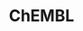 ---
layout: default
bigquery: https://console.cloud.google.com/bigquery?p=patents-public-data&d=ebi_chembl&page=dataset
citation: '"The ChEMBL database in 2017." Anna Gaulton, Anne Hersey, Michał Nowotka,
  A Patrícia Bento, Jon Chambers, David Mendez, Prudence Mutowo, Francis Atkinson,
  Louisa J Bellis, Elena Cibrián-Uhalte, Mark Davies, Nathan Dedman, Anneli Karlsson,
  María Paula Magariños, John P Overington, George Papadatos, Ines Smit, Andrew R
  Leach Nucleic acids Research (2017) 45 (Database Issue), D945-D954'
contributors: European Bioinformatics Institute
cost: None
description: ChEMBL Data is a manually curated database of small molecules used in
  drug discovery, including information about existing patented drugs.
documentation: 'schema: https://www.ebi.ac.uk/chembl/db_schema


  '
last_edit: Mon, 04 Apr 2022 19:07:30 GMT
location: https://console.cloud.google.com/marketplace/product/google_patents_public_datasets/chembl
maintained_by: EMBL-EBI, an outstation of European Molecular Biology Laboratory
related_publications: '

  ChEMBL: towards direct deposition of bioassay data.


  Mendez D, Gaulton A, Bento AP, Chambers J, De Veij M, Félix E, Magariños MP, Mosquera
  JF, Mutowo P, Nowotka M, Gordillo-Marañón M, Hunter F, Junco L, Mugumbate G, Rodriguez-Lopez
  M, Atkinson F, Bosc N, Radoux CJ, Segura-Cabrera A, Hersey A, Leach AR.


  — Nucleic Acids Res. 2019; 47(D1):D930-D940. doi: 10.1093/nar/gky1075

  '
schema_fields: '[''standard_text_value'', ''full_molformula'', ''innovator_company'',
  ''bao_id'', ''cell_name'', ''targrel_id'', ''acd_most_bpka'', ''alogp'', ''domain_id'',
  ''substrate_record_id'', ''predbind_id'', ''level2_description'', ''ddd_admr'',
  ''patent_expire_date'', ''hba'', ''cidx'', ''active_ingredient'', ''previous_company'',
  ''assay_type'', ''parent_molregno'', ''sequence_md5sum'', ''type'', ''accession'',
  ''cx_logd'', ''res_stem_id'', ''l8'', ''hba_lipinski'', ''prod_pat_id'', ''parent_type'',
  ''published_value'', ''normal_range_max'', ''cell_id'', ''withdrawn_flag'', ''data_validity_comment'',
  ''assay_tax_id'', ''parent_go_id'', ''mol_frac_id'', ''confidence_score'', ''black_box_warning'',
  ''research_stem'', ''l3'', ''domain_type'', ''drug_record_id'', ''standard_inchi_key'',
  ''updated_on'', ''caloha_id'', ''issue'', ''efo_id'', ''prediction_method'', ''trade_name'',
  ''tbl'', ''warning_description'', ''polymer_flag'', ''syn_type'', ''assay_subcellular_fraction'',
  ''alert_set_id'', ''pathway_key'', ''who_extra'', ''uo_units'', ''cell_description'',
  ''result_flag'', ''tax_id'', ''relationship'', ''atc_code'', ''standard_flag'',
  ''who_name'', ''title'', ''confidence'', ''chembl_id'', ''bei'', ''indref_id'',
  ''job_id'', ''activity_count'', ''mc_target_accession'', ''protclasssyn_id'', ''acd_most_apka'',
  ''db_version'', ''homologue'', ''qed_weighted'', ''action_type'', ''doc_id'', ''alert_id'',
  ''src_compound_id'', ''cell_source_tax_id'', ''mechanism_comment'', ''full_mwt'',
  ''variant_id'', ''chebi_par_id'', ''go_id'', ''active_molregno'', ''usan_substem'',
  ''mol_atc_id'', ''tissue_id'', ''standard_upper_value'', ''ap_id'', ''metabolite_record_id'',
  ''withdrawn_year'', ''target_mapping'', ''indication_class'', ''acd_logp'', ''comp_class_id'',
  ''molregno'', ''protein_class_synonym'', ''irac_code'', ''frac_code'', ''compound_name'',
  ''entity_type'', ''num_ro5_violations'', ''stat'', ''name'', ''warning_class'',
  ''enzyme_tid'', ''relation'', ''domain_description'', ''hbd_lipinski'', ''ref_id'',
  ''targcomp_id'', ''tid_fixed'', ''parent_id'', ''cpd_str_alert_id'', ''molsyn_id'',
  ''assay_class_id'', ''company'', ''withdrawn_reason'', ''helm_notation'', ''therapeutic_flag'',
  ''doc_type'', ''usan_year'', ''src_assay_id'', ''availability_type'', ''mc_target_type'',
  ''usan_stem_id'', ''mec_id'', ''level5'', ''num_alerts'', ''molecular_mechanism'',
  ''published_units'', ''l6'', ''first_approval'', ''ddd_value'', ''num_lipinski_ro5_violations'',
  ''status'', ''site_name'', ''cell_ontology_id'', ''mesh_heading'', ''patent_use_code'',
  ''route'', ''co_stem_id'', ''domain_name'', ''doi'', ''orig_description'', ''enzyme_name'',
  ''priority'', ''creation_date'', ''year'', ''dosage_form'', ''natural_product'',
  ''product_id'', ''sei'', ''label'', ''src_id'', ''publication_number'', ''ingredient'',
  ''level1'', ''mol_hrac_id'', ''topical'', ''rgid'', ''start_position'', ''ddd_comment'',
  ''last_page'', ''ddd_units'', ''mc_tax_id'', ''cl_lincs_id'', ''first_page'', ''major_class'',
  ''acd_logd'', ''molecule_type'', ''inorganic_flag'', ''assay_organism'', ''frac_class_id'',
  ''component_type'', ''warning_id'', ''stem'', ''protein_class_desc'', ''version'',
  ''compound_key'', ''source_domain_id'', ''pathway_id'', ''submission_date'', ''tid'',
  ''entity_id'', ''activity_id'', ''species_group_flag'', ''l7'', ''bao_endpoint'',
  ''log_id'', ''bao_format'', ''end_position'', ''qudt_units'', ''assay_cell_type'',
  ''upper_value'', ''mc_organism'', ''mol_irac_id'', ''smarts'', ''hrac_code'', ''toid'',
  ''disease_efficacy'', ''level3'', ''ref_type'', ''first_in_class'', ''delist_flag'',
  ''isoform'', ''standard_type'', ''level2'', ''site_residues'', ''stem_class'', ''level4_description'',
  ''oral'', ''journal'', ''direct_interaction'', ''source'', ''cell_source_organism'',
  ''lle'', ''level1_description'', ''rtb'', ''smid'', ''psa'', ''standard_units'',
  ''nda_type'', ''downgraded'', ''usan_stem'', ''component_id'', ''mesh_id'', ''met_conversion'',
  ''aromatic_rings'', ''component_synonym'', ''path'', ''assay_param_id'', ''canonical_smiles'',
  ''molecular_species'', ''chirality'', ''country'', ''warning_country'', ''activity_comment'',
  ''met_id'', ''definition'', ''relationship_desc'', ''target_desc'', ''standard_value'',
  ''structure_type'', ''src_description'', ''related_tid'', ''published_type'', ''published_relation'',
  ''aspect'', ''assay_source'', ''relationship_type'', ''usan_stem_definition'', ''selectivity_comment'',
  ''record_id'', ''metref_id'', ''assay_id'', ''cellosaurus_id'', ''short_name'',
  ''compd_id'', ''withdrawn_class'', ''irac_class_id'', ''potential_duplicate'', ''cx_most_bpka'',
  ''synonyms'', ''mw_monoisotopic'', ''mw_freebase'', ''ref_url'', ''updated_by'',
  ''mechanism_of_action'', ''normal_range_min'', ''text_value'', ''ro3_pass'', ''hrac_class_id'',
  ''ridx'', ''site_id'', ''warning_year'', ''abstract'', ''parameter_type'', ''bto_id'',
  ''cx_most_apka'', ''l1'', ''molfile'', ''curation_comment'', ''cell_source_tissue'',
  ''level3_description'', ''standard_relation'', ''approval_date'', ''organism'',
  ''set_name'', ''db_source'', ''pubmed_id'', ''oc_id'', ''hbd'', ''std_act_id'',
  ''pchembl_value'', ''assay_test_type'', ''level4'', ''protein_class_id'', ''mutation'',
  ''class_type'', ''strength'', ''actsm_id'', ''annotation'', ''met_comment'', ''drug_product_flag'',
  ''standard_inchi'', ''curated_by'', ''binding_site_comment'', ''subgroup'', ''drug_substance_flag'',
  ''ddd_id'', ''patent_no'', ''warning_type'', ''volume'', ''max_phase_for_ind'',
  ''authors'', ''ad_type'', ''description'', ''alert_name'', ''biocomp_id'', ''mecref_id'',
  ''le'', ''patent_id'', ''pref_name'', ''warnref_id'', ''l2'', ''mc_target_name'',
  ''assay_desc'', ''class_level'', ''applicant_full_name'', ''idx'', ''src_short_name'',
  ''assay_tissue'', ''efo_term'', ''sitecomp_id'', ''dosed_ingredient'', ''l4'', ''cx_logp'',
  ''compsyn_id'', ''assay_category'', ''comp_go_id'', ''l5'', ''value'', ''target_type'',
  ''parenteral'', ''drugind_id'', ''heavy_atoms'', ''formulation_id'', ''parameter_value'',
  ''aidx'', ''units'', ''clo_id'', ''comments'', ''max_phase'', ''uberon_id'', ''last_active'',
  ''withdrawn_country'', ''as_id'', ''prodrug'', ''ass_cls_map_id'', ''assay_strain'',
  ''sequence'']'
shortname: chembl
tags:
- biotechnology
- health
- chemical
- bioinformatics
- medical
terms_of_use: CC BY-SA 3.0
title: ChEMBL
uuid: e232a192-965c-4ec9-904c-155b6dfe56c5
---